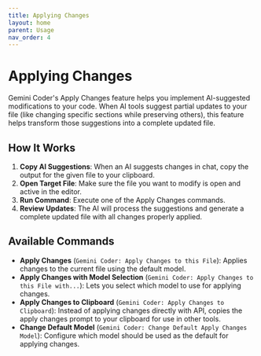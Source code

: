 ```yaml
---
title: Applying Changes
layout: home
parent: Usage
nav_order: 4
---
```


# Applying Changes

Gemini Coder's Apply Changes feature helps you implement AI-suggested modifications to your code. When AI tools suggest partial updates to your file (like changing specific sections while preserving others), this feature helps transform those suggestions into a complete updated file.

## How It Works

1. **Copy AI Suggestions**: When an AI suggests changes in chat, copy the output for the given file to your clipboard.
2. **Open Target File**: Make sure the file you want to modify is open and active in the editor.
3. **Run Command**: Execute one of the Apply Changes commands.
4. **Review Updates**: The AI will process the suggestions and generate a complete updated file with all changes properly applied.

## Available Commands

- **Apply Changes** (`Gemini Coder: Apply Changes to this File`): Applies changes to the current file using the default model.
- **Apply Changes with Model Selection** (`Gemini Coder: Apply Changes to this File with...`): Lets you select which model to use for applying changes.
- **Apply Changes to Clipboard** (`Gemini Coder: Apply Changes to Clipboard`): Instead of applying changes directly with API, copies the apply changes prompt to your clipboard for use in other tools.
- **Change Default Model** (`Gemini Coder: Change Default Apply Changes Model`): Configure which model should be used as the default for applying changes.
